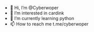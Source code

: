 - 👋 Hi, I’m @Cyberwoper
- 👀 I’m interested in cardink
- 🌱 I’m currently learning python
- 📫 How to reach me t.me/cyberwoper

<!---
Cyberwoper/Cyberwoper is a ✨ special ✨ repository because its `README.md` (this file) appears on your GitHub profile.
You can click the Preview link to take a look at your changes.
--->

